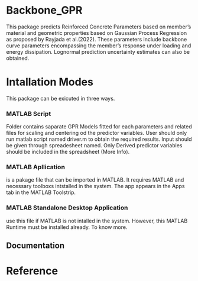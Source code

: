 # Backbone_GPR

This package predicts Reinforced Concrete Parameters based on member’s material and geometric properties based on Gaussian Process Regression as proposed by Rayjada et al.(2022). These parameters include backbone curve parameters encompassing the member’s response under loading and energy dissipation. Lognormal prediction uncertainty estimates can also be obtained.

# Intallation Modes

This package can be exicuted in three ways.

### MATLAB Script

Folder contains saparate GPR Models fitted for each parameters and related files for scaling and centering od the predictor variables. User should only run matlab script named driver.m to obtain the required results. Input should be given through spreadesheet named. Only Derived predictor variables should be included in the spreadsheet (More Info).

### MATLAB Apllication

 is a pakage file that can be imported in MATLAB. It requires MATLAB and necessary toolboxs intstalled in the system. The app appears in the Apps tab in the MATLAB Toolstrip.
 
### MATLAB Standalone Desktop Application 

 use this file if MATLAB is not intalled in the system. However, this MATLAB Runtime must be installed already. To know more. 
 
 ## Documentation
 

# Reference

